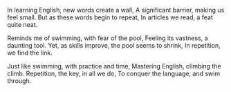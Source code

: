In learning English, new words create a wall,
A significant barrier, making us feel small.
But as these words begin to repeat,
In articles we read, a feat quite neat.

Reminds me of swimming, with fear of the pool,
Feeling its vastness, a daunting tool.
Yet, as skills improve, the pool seems to shrink,
In repetition, we find the link.

Just like swimming, with practice and time,
Mastering English, climbing the climb.
Repetition, the key, in all we do,
To conquer the language, and swim through.